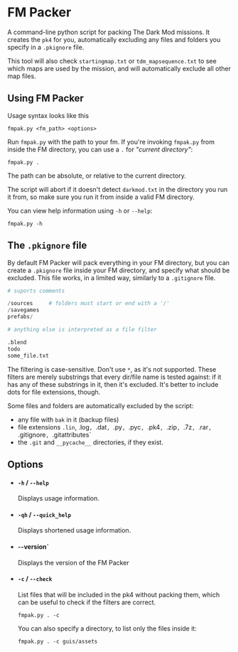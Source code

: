 # FM Packer

A command-line python script for packing The Dark Mod missions. It creates the `pk4` for you, automatically excluding any files and folders you specify in a `.pkignore` file.

This tool will also check `startingmap.txt` or `tdm_mapsequence.txt` to see which maps are used by the mission, and will automatically exclude all other map files.

## Using FM Packer
Usage syntax looks like this
```
fmpak.py <fm_path> <options>
```

Run `fmpak.py` with the path to your fm. If you're invoking `fmpak.py` from inside the FM directory, you can use a `.` for *"current directory"*:
```
fmpak.py .
```
The path can be absolute, or relative to the current directory.

The script will abort if it doesn't detect `darkmod.txt` in the directory you run it from, so make sure you run it from inside a valid FM directory.

You can view help information using `-h` or `--help`:
```
fmpak.py -h
```

## The `.pkignore` file

By default FM Packer will pack everything in your FM directory, but you can create a `.pkignore` file inside your FM directory, and specify what should be excluded. This file works, in a limited way, similarly to a `.gitignore` file.

```py
# suports comments

/sources     # folders must start or end with a '/'
/savegames
prefabs/

# anything else is interpreted as a file filter

.blend       
todo
some_file.txt
```

The filtering is case-sensitive. Don't use `*`, as it's not supported. These filters are merely substrings that every dir/file name is tested against: if it has any of these substrings in it, then it's excluded. It's better to include dots for file extensions, though.


Some files and folders are automatically excluded by the script:
- any file with `bak` in it (backup files)
- file extensions `.lin`, .log`, `.dat`, `.py`, `.pyc`, `.pk4`, `.zip`, `.7z`, `.rar`, `.gitignore`, `.gitattributes`
- the `.git` and `__pycache__` directories, if they exist.


## Options
- #### `-h` / `--help`
	Displays usage information.

- #### `-qh` / `--quick_help`
	Displays shortened usage information.

- #### --version`
	Displays the version of the FM Packer

- #### `-c` / `--check`
	List files that will be included in the pk4 without packing them, which can be useful to check if the filters are correct.
	```
	fmpak.py . -c
	```
	You can also specify a directory, to list only the files inside it:
	```
	fmpak.py . -c guis/assets
	```
